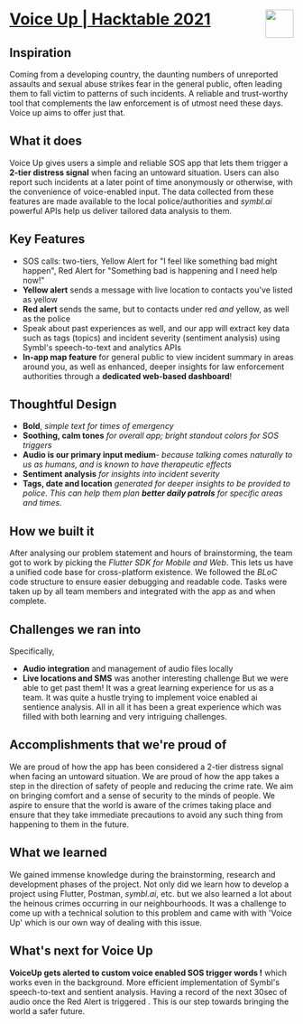 # [Voice Up | Hacktable 2021](https://devpost.com/software/voice-up) <img src="https://user-images.githubusercontent.com/37346450/126910854-c1392f33-be05-464b-8d64-5afb3428c5cc.png" align="right" height="50" />


## Inspiration
Coming from a developing country, the daunting numbers of unreported assaults and sexual abuse strikes fear in the general public, often leading them to fall victim to patterns of such incidents. A reliable and trust-worthy tool that complements the law enforcement is of utmost need these days. Voice up aims to offer just that.

## What it does
Voice Up gives users a simple and reliable SOS app that lets them trigger a **2-tier distress signal** when facing an untoward situation. Users can also report such incidents at a later point of time anonymously or otherwise, with the convenience of voice-enabled input. The data collected from these features are made available to the local police/authorities and _symbl.ai_ powerful APIs help us deliver tailored data analysis to them. 

## Key Features 
- SOS calls: two-tiers, Yellow Alert for "I feel like something bad might happen", Red Alert for "Something bad is happening and I need help now!"
-  **Yellow alert** sends a message with live location to contacts you've listed as yellow
-  **Red alert** sends the same, but to contacts under red _and_ yellow, as well as the police
-  Speak about past experiences as well, and our app will extract key data such as tags (topics) and incident severity (sentiment analysis) using Symbl's speech-to-text and analytics APIs
- **In-app map feature** for general public to view incident summary in areas around you, as well as enhanced, deeper insights for law enforcement authorities through a **dedicated web-based dashboard**! 

## Thoughtful Design
- **Bold**, _simple text for times of emergency_
- **Soothing, calm tones** _for overall app; bright standout colors for SOS triggers_
- **Audio is our primary input medium**- _because talking comes naturally to us as humans, and is known to have therapeutic effects_ 
-  **Sentiment analysis**  _for insights into incident severity_
- **Tags, date and location** _generated for deeper insights to be provided to police. This can help them plan **better daily patrols** for specific areas and times._   


## How we built it
After analysing our problem statement and hours of brainstorming, the team got to work by picking the _Flutter SDK for Mobile and Web_. This lets us have a unified code base for cross-platform existence. We followed the _BLoC_ code structure to ensure easier debugging and readable code. Tasks were taken up by all team members and integrated with the app as and when complete.

## Challenges we ran into
Specifically, 
- **Audio integration** and management of audio files locally
- **Live locations and SMS** was another interesting challenge 
But we were able to get past them!
It was a great learning experience for us as a team. It was quite a hustle trying to implement voice enabled ai sentience analysis. All in all it has been a great experience which was filled with both learning and very intriguing challenges.

## Accomplishments that we're proud of
We are proud of how the app has been considered a 2-tier distress signal when facing an untoward situation. We are proud of how the app takes a step in the direction of safety of people and reducing the crime rate. We aim on bringing comfort and a sense of security to the minds of people. We aspire to ensure that the world is aware of the crimes taking place and ensure that they take immediate precautions to avoid any such thing from happening to them in the future.

## What we learned
We gained immense knowledge during the brainstorming, research and development phases of the project. Not only did we learn how to develop a project using Flutter, Postman, _symbl.ai_, etc. but we also learned a lot about the heinous crimes occurring in our neighbourhoods. It was a challenge to come up with a technical solution to this problem and came with with 'Voice Up' which is our own way of dealing with this issue.

## What's next for Voice Up
**VoiceUp gets alerted to custom voice enabled SOS trigger words !** which works even in the background. More efficient implementation of Symbl's speech-to-text and sentient analysis. Having a record of the next 30sec of audio once the Red Alert is triggered . This is our step towards bringing the world a safer future.
